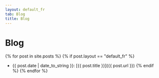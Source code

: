 ```yaml
---
layout: default_fr
tab: Blog
title: Blog
---
```


# Blog

{% for post in site.posts %}
{% if post.layout == "default_fr" %}
* {{ post.date | date_to_string }}: [{{ post.title }}]({{ post.url }})
{% endif %}
{% endfor %}
